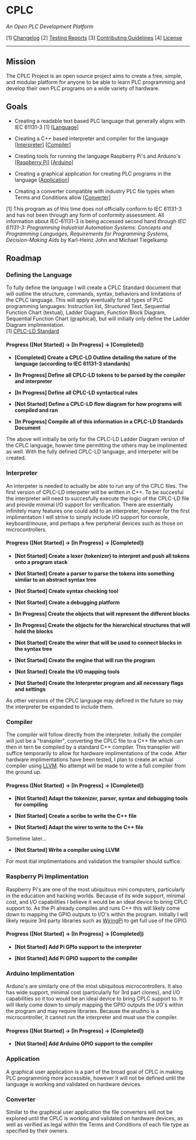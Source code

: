 # CPLC 

*An Open PLC Development Platform*

[1] [Changelog](/CHANGELOG.md) [2] [Testing Reports](/Testing/TESTING.md) [3] [Contributing Guidelines](/CONTRIBUTING.md) [4] [License](/License) 

---

## Mission

The CPLC Project is an open source project aims to create a free, simple, and modular platform for anyone to be able to learn PLC programming and develop their own PLC programs on a wide variety of hardware.  


## Goals

+ Creating a readable text based PLC language that generally aligns with IEC 61131-3 [1] [[Language](#Defining-the-Language)]

+ Creating a C++ based interpreter and compiler for the language [[Interpreter](#Interpreter)] [[Compiler](#Compiler)]

+ Creating tools for running the language Raspberry Pi's and Arduino's [[Raspberry Pi](#Raspberry-Pi-Implimentation)] [[Arduino](#Arduino-Implimentation)]

+ Creating a graphical application for creating PLC programs in the language [[Application](#Application)]

+ Creating a converter compatible with industry PLC file types when Terms and Conditions allow [[Converter](#Converter)]

[1] This program as of this time does not officially conform to IEC 61131-3 and has not been through any form of conformity assessment. All information about IEC-61131-3 is being accessed second hand through *IEC 61131-3: Programming Industrial Automation Systems: Concepts and Programming Languages, Requirements for Programming Systems, Decision-Making Aids* by Karl-Heinz John and Michael Tiegelkamp

## Roadmap

### Defining the Language

To fully define the language I will create a CPLC Standard document that will outline the structure, commands, syntax, behaviors and limitations of the CPLC language. This will apply eventually for all types of PLC programming languages: Instruction list,
Structured Text, Sequential Function Chart (textual), Ladder Diagram, Function Block Diagram, Sequential Function Chart (graphical),  but will initially only define the Ladder Diagram implimentation. </br> [1] [CPLC-LD Standard](/Standards/CPLC-LD-Standard.md)

#### Progress ([Not Started] -> [In Progress] -> [Completed])


+ **[Completed] Create a CPLC-LD Outline detailing the nature of the language (according to IEC 61131-3 standards)**

+ **[In Progress] Define all CPLC-LD tokens to be parsed by the compiler and interpreter**

+ **[In Progress] Define all CPLC-LD syntactical rules**

+ **[Not Started] Define a CPLC-LD flow diagram for how programs will compiled and ran**

+ **[In Progress] Compile all of this information in a CPLC-LD Standards Document**


The above will initially be only for the CPLC-LD Ladder Diagram version of the CPLC language, howver time permitting the others may be implimented as well. With the fully defined CPLC-LD language, and interpeter will be created.

### Interpreter

An interpeter is needed to actually be able to run any of the CPLC files. The first version of CPLC-LD interpeter will be written in C++. To be succesful the interpreter will need to succesfully execute the logic of the CPLC-LD file and provide minimal I/O support for verification. There are essentially infinitely many features one could add to an interpreter, however for the first implimentation I will strive to simply include I/O support for console, keyboard/mouse, and perhaps a few peripheral devices such as those on microcontrollers. 

#### Progress ([Not Started] -> [In Progress] -> [Completed])

+ **[Not Started] Create a lexer (tokenizer) to interpret and push all tokens onto a program stack**

+ **[Not Started] Create a parser to parse the tokens into something similar to an abstract syntax tree**

+ **[Not Started] Create syntax checking tool**

+ **[Not Started] Create a debugging platform**

+ **[In Progress] Create the objects that will represent the different blocks**

+ **[In Progress] Create the objects for the hierarchical structures that will hold the blocks**

+ **[Not Started] Create the wirer that will be used to connect blocks in the syntax tree**

+ **[Not Started] Create the engine that will run the program**

+ **[Not Started] Create the I/O mapping tools**

+ **[Not Started] Create the Interpreter program and all necessary flags and settings**

As other versions of the CPLC language may defined in the future so may the interpreter be expanded to include them.

### Compiler

The compiler will follow directly from the interpreter. Initially the compiler will just be a "transpiler", converting the CPLC file to a C++ file which can then in tern be compiled by a standard C++ compiler. This transpiler will suffice temporarily to allow for hardware implimentations of the code. After hardware implimentations have been tested, I plan to create an actual compiler using [LLVM](https://llvm.org/). No attempt will be made to write a full compiler from the ground up.

#### Progress ([Not Started] -> [In Progress] -> [Completed])

+ **[Not Started] Adapt the tokenizer, parser, syntax and debugging tools for compiling**

+ **[Not Started] Create a scribe to write the C++ file**

+ **[Not Started] Adapt the wirer to write to the C++ file**

Sometime later...

+ **[Not Started] Write a compiler using LLVM**

For most itial implimentations and validation the transpiler should suffice.

### Raspberry Pi Implimentation

Raspberry Pi's are one of the most ubiquitous mini computers, particularly in the education and hacking worlds. Because of its wide support, minimal cost, and I/O capabilities I believe it would be an ideal device to bring CPLC support to. As the Pi already compiles and runs C++ this will likely come down to mapping the GPIO outputs to I/O's within the program. Initially I will likely require 3rd party libraries such as [WiringPi](http://wiringpi.com/) to get full use of the GPIO. 

#### Progress ([Not Started] -> [In Progress] -> [Completed])

+ **[Not Started] Add Pi GPIo support to the interpreter**

+ **[Not Started] Add Pi GPIO support to the compiler**

### Arduino Implimentation

Arduno's are similarly one of the most ubiquitous microcontrollers. It also has wide support, minimal cost (particularly for 3rd part clones), and I/O capabilities so it too would be an ideal device to bring CPLC support to. It will likely come down to simply mapping the GPIO outputs the I/O's within the program and may require libraries. Because the arudino is a microcontroller, it cannot run the interpreter and must use the compiler.


#### Progress ([Not Started] -> [In Progress] -> [Completed])

+ **[Not Started] Add Arduino GPIO support to the compiler**

### Application

A graphical user application is a part of the broad goal of CPLC in making PLC programming more accessible, however it will not be defined until the language is working and validated on hardware devices.

### Converter

Similar to the graphical user application the file converters will not be explored until the CPLC is working and validated on hardware devices, as well as verified as legal within the Terms and Conditions of each file type as specified by their owners.




